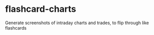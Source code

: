 # flashcard-charts
Generate screenshots of intraday charts and trades, to flip through like flashcards
